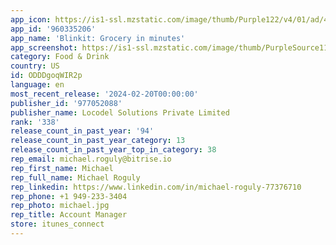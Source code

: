 ```yaml
---
app_icon: https://is1-ssl.mzstatic.com/image/thumb/Purple122/v4/01/ad/44/01ad44e9-809e-3158-e1ce-7b1ba10b92fd/AppIcon-1x_U007emarketing-0-5-0-sRGB-85-220.png/1024x1024bb.png
app_id: '960335206'
app_name: 'Blinkit: Grocery in minutes'
app_screenshot: https://is1-ssl.mzstatic.com/image/thumb/PurpleSource116/v4/3b/fe/d4/3bfed462-68c6-f944-9187-19a5cb9d8351/eb118061-b7ad-42fd-ae43-6e061bb4397e_app_store_frame-1__U00284_U0029.jpg/1242x2688bb.png
category: Food & Drink
country: US
id: ODDDgoqWIR2p
language: en
most_recent_release: '2024-02-20T00:00:00'
publisher_id: '977052088'
publisher_name: Locodel Solutions Private Limited
rank: '338'
release_count_in_past_year: '94'
release_count_in_past_year_category: 13
release_count_in_past_year_top_in_category: 38
rep_email: michael.roguly@bitrise.io
rep_first_name: Michael
rep_full_name: Michael Roguly
rep_linkedin: https://www.linkedin.com/in/michael-roguly-77376710
rep_phone: +1 949-233-3404
rep_photo: michael.jpg
rep_title: Account Manager
store: itunes_connect
---
```

